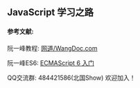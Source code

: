 ## JavaScript 学习之路

#### 参考文献:


阮一峰教程: [网道/WangDoc.com](https://wangdoc.com/javascript/)

阮一峰ES6: [ECMAScript 6 入门](http://es6.ruanyifeng.com/)

QQ交流群: 484421586(北国Show) 欢迎加入！